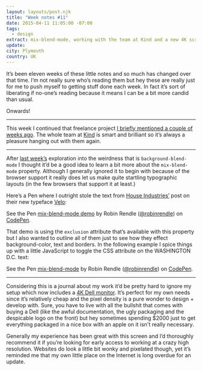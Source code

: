 ```yaml
---
layout: layouts/post.njk
title: "Week notes #11"
date: 2015-04-11 11:05:00 -07:00
tags:
  - design
extract: mix-blend-mode, working with the team at Kind and a new 4K screen
update:
city: Plymouth
country: UK
---
```


It’s been eleven weeks of these little notes and so much has changed over that time. I’m not really sure who’s reading them but hey these are really just for me to push myself to getting stuff done each week. In fact it’s sort of liberating if no-one’s reading because it means I can be a bit more candid than usual.

Onwards!

---

This week I continued that freelance project [I briefly mentioned a couple of weeks ago](http://robinrendle.com/notes/week-notes-9/). The whole team at [Kind](http://madebykind.com) is smart and brilliant so it’s always a pleasure hanging out with them again.

---

After [last week’s](http://robinrendle.com/notes/week-notes/10) exploration into the weirdness that is `background-blend-mode` I thought it’d be a good idea to learn a bit more about the `mix-blend-mode` property. Although I generally ignored it to begin with because of the browser support it really does let us make quite startling typographic layouts (in the few browsers that support it at least.)

Here’s a Pen where I outright stole the text from [House Industries’](http://www.houseind.com/) post on their new typeface [Velo](http://houseindustries.cmail1.com/t/ViewEmail/y/68885BCE0F413AE5/B9C37F14E9781D9EA7F290B8E8FDC6A0):

<p data-height="668" data-theme-id="0" data-slug-hash="gbNjGm" data-default-tab="result" data-user="robinrendle" class='codepen'>See the Pen <a href='http://codepen.io/robinrendle/pen/gbNjGm/'>mix-blend-mode demo</a> by Robin Rendle (<a href='http://codepen.io/robinrendle'>@robinrendle</a>) on <a href='http://codepen.io'>CodePen</a>.</p>
<script async src="//assets.codepen.io/assets/embed/ei.js"></script>

That demo is using the `exclusion` attribute that’s available with this property but I also wanted to outline all of them just to see how they effect background-color, text and borders. In the following example I spice things up with a little JavaScript to toggle the CSS attribute on the WASHINGTON D.C. text:

<p data-height="700" data-theme-id="0" data-slug-hash="wBLyLg" data-default-tab="result" data-user="robinrendle" class='codepen'>See the Pen <a href='http://codepen.io/robinrendle/pen/wBLyLg/'>mix-blend-mode</a> by Robin Rendle (<a href='http://codepen.io/robinrendle'>@robinrendle</a>) on <a href='http://codepen.io'>CodePen</a>.</p>

---

Considering this is a journal about my work it’d be pretty hard to ignore my setup which now includes a [4K Dell monitor](http://www.amazon.co.uk/Dell-P2415Q-Premium-Widescreen-Monitor/dp/B00QAJ2MOM/ref=sr_1_1?ie=UTF8&qid=1427891619&sr=8-1&keywords=Dell+P2415Q+24+Inch+IPS+4K+UHD+Premium+Widescreen+Monitor#productDetails). It’s perfect for my own needs since it’s relatively cheap and the pixel density is a pure wonder to design + develop with. Sure, you have to live with all the bullshit that comes with buying a Dell (like the awful documentation, the ugly packaging and the despicable logo on the front) but hey sometimes spending \$2000 just to get everything packaged in a nice box with an apple on it isn't really necessary.

Generally my experience has been great with this screen and I’d thoroughly recommend it if you’re looking for early access to working at a crazy high resolution. Websites do look a little bit wonky and pixelated though, yet it’s reminded me that my own little place on the Internet is long overdue for an update.
